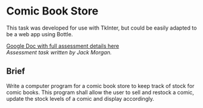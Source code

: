 # Comic Book Store

This task was developed for use with TkInter, but could be easily adapted to be a web app using Bottle.

[Google Doc with full assessment details here](https://docs.google.com/document/d/1_bEtt1L4iPdOMJUNrlgLkhqT2OaFzDVQOONB3M90lm8/edit#heading=h.oszk3dxu5v86)  
_Assessment task written by Jack Morgan._



## Brief

Write a computer program for a comic book store to keep track of stock for comic books.  This program shall allow the user to sell and restock a comic, update the stock levels of a comic and display accordingly.



